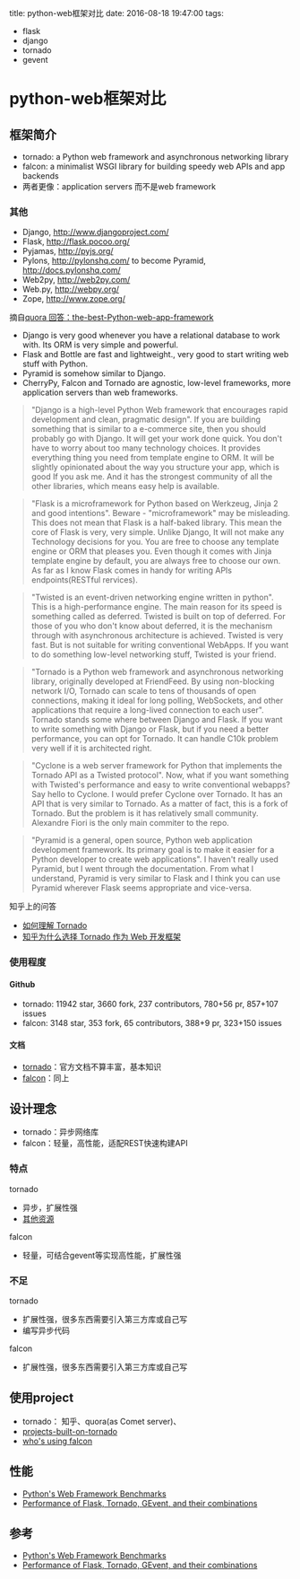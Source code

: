 title: python-web框架对比
date: 2016-08-18 19:47:00
tags:
- flask
- django
- tornado
- gevent

# python-web框架对比

## 框架简介

* tornado: a Python web framework and asynchronous networking library
* falcon: a minimalist WSGI library for building speedy web APIs and app backends
* 两者更像：application servers 而不是web framework


### 其他

* Django, http://www.djangoproject.com/
* Flask, http://flask.pocoo.org/
* Pyjamas, http://pyjs.org/
* Pylons, http://pylonshq.com/ to become Pyramid, http://docs.pylonshq.com/
* Web2py, http://web2py.com/
* Web.py, http://webpy.org/
* Zope, http://www.zope.org/

摘自[quora 回答：the-best-Python-web-app-framework](https://www.quora.com/What-is-the-best-Python-web-app-framework-And-why)

* Django is very good whenever you have a relational database to work with. Its ORM is very simple and powerful.
* Flask and Bottle are fast and lightweight., very good to start writing web stuff with Python.
* Pyramid is somehow similar to Django.
* CherryPy, Falcon and Tornado are agnostic, low-level frameworks, more application servers than web frameworks.

> "Django is a high-level Python Web framework that encourages rapid development and clean, pragmatic design". If you are building something that is similar to a e-commerce site, then you should probably go with Django. It will get your work done quick. You don't have to worry about too many technology choices. It provides everything thing you need from template engine to ORM. It will be slightly opinionated about the way you structure your app, which is good If you ask me. And it has the strongest community of all the other libraries, which means easy help is available.

> "Flask is a microframework for Python based on Werkzeug, Jinja 2 and good intentions". Beware - "microframework" may be misleading. This does not mean that Flask is a half-baked library. This mean the core of Flask is very, very simple. Unlike Django, It will not make any Technology decisions for you. You are free to choose any template engine or ORM that pleases you. Even though it comes with Jinja template engine by default, you are always free to choose our own. As far as I know Flask comes in handy for writing APIs endpoints(RESTful rervices).

> "Twisted is an event-driven networking engine written in python". This is a high-performance engine. The main reason for its speed is something called as deferred. Twisted is built on top of deferred. For those of you who don't know about deferred, it is the mechanism through with asynchronous architecture is achieved. Twisted is very fast. But is not suitable for writing conventional WebApps. If you want to do something low-level networking stuff, Twisted is your friend.

> "Tornado is a Python web framework and asynchronous networking library, originally developed at FriendFeed. By using non-blocking network I/O, Tornado can scale to tens of thousands of open connections, making it ideal for long polling, WebSockets, and other applications that require a long-lived connection to each user". Tornado stands some where between Django and Flask. If you want to write something with Django or Flask, but if you need a better performance, you can opt for Tornado. It can handle C10k problem very well if it is architected right.

> "Cyclone is a web server framework for Python that implements the Tornado API as a Twisted protocol". Now, what if you want something with Twisted's performance and easy to write conventional webapps? Say hello to Cyclone. I would prefer Cyclone over Tornado. It has an API that is very similar to Tornado. As a matter of fact, this is a fork of Tornado. But the problem is it has relatively small community. Alexandre Fiori is the only main commiter to the repo.

> "Pyramid is a general, open source, Python web application development framework. Its primary goal is to make it easier for a Python developer to create web applications". I haven't really used Pyramid, but I went through the documentation. From what I understand, Pyramid is very similar to Flask and I think you can use Pyramid wherever Flask seems appropriate and vice-versa.
> 

知乎上的问答

* [如何理解 Tornado](https://www.zhihu.com/question/20136991)
* [知乎为什么选择 Tornado 作为 Web 开发框架](https://www.zhihu.com/question/19574244)


### 使用程度

#### Github

* tornado: 11942 star, 3660 fork, 237 contributors, 780+56 pr, 857+107 issues
* falcon: 3148 star, 353 fork, 65 contributors, 388+9 pr, 323+150 issues

#### 文档

* [tornado](http://www.tornadoweb.org/en/stable/)：官方文档不算丰富，基本知识
* [falcon](http://falcon.readthedocs.io/en/latest/)：同上

## 设计理念

* tornado：异步网络库
* falcon：轻量，高性能，适配REST快速构建API

### 特点

tornado

* 异步，扩展性强
* [其他资源](https://github.com/tornadoweb/tornado/wiki/Links)

falcon

* 轻量，可结合gevent等实现高性能，扩展性强


### 不足

tornado

* 扩展性强，很多东西需要引入第三方库或自己写
* 编写异步代码

falcon

* 扩展性强，很多东西需要引入第三方库或自己写

## 使用project

* tornado： 知乎、quora(as Comet server)、
* [projects-built-on-tornado](https://github.com/tornadoweb/tornado/wiki/Links#projects-built-on-tornado)
* [who's using falcon](https://github.com/falconry/falcon/wiki/Who's-using-Falcon%3F)


## 性能

* [Python's Web Framework Benchmarks](http://klen.github.io/py-frameworks-bench/)
* [Performance of Flask, Tornado, GEvent, and their combinations](https://gist.github.com/andreif/6088558)




## 参考

* [Python's Web Framework Benchmarks](http://klen.github.io/py-frameworks-bench/)
* [Performance of Flask, Tornado, GEvent, and their combinations](https://gist.github.com/andreif/6088558)